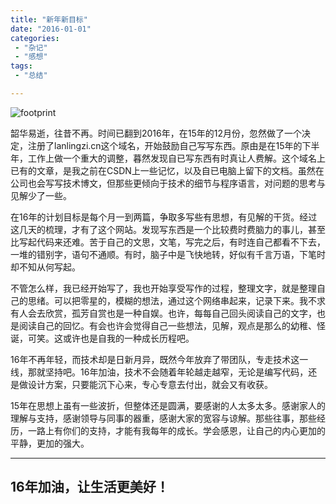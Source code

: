 ```yaml
---
title: "新年新目标"
date: "2016-01-01"
categories:
 - "杂记"
 - "感想"
tags:
 - "总结"

---
```


![footprint](http://img.51tietu.net/upload/www.51tietu.net/2015-1/201501030207146601.png)

韶华易逝，往昔不再。时间已翻到2016年，在15年的12月份，忽然做了一个决定，注册了lanlingzi.cn这个域名，开始鼓励自己写写东西。原由是在15年的下半年，工作上做一个重大的调整，暮然发现自已写东西有时真让人费解。这个域名上已有的文章，是我之前在CSDN上一些记忆，以及自已电脑上留下的文档。虽然在公司也会写写技术博文，但那些更倾向于技术的细节与程序语言，对问题的思考与见解少了一些。

在16年的计划目标是每个月一到两篇，争取多写些有思想，有见解的干货。经过这几天的梳理，才有了这个网站。发现写东西是一个比较费时费脑力的事儿，甚至比写起代码来还难。苦于自己的文思，文笔，写完之后，有时连自己都看不下去，一堆的错别字，语句不通顺。有时，脑子中是飞快地转，好似有千言万语，下笔时却不知从何写起。
<!--more-->

不管怎么样，我已经开始写了，我也开始享受写作的过程，整理文字，就是整理自己的思绪。可以把零星的，模糊的想法，通过这个网络串起来，记录下来。我不求有人会去欣赏，孤芳自赏也是一种自娱。也许，每每自己回头阅读自己的文字，也是阅读自己的回忆。有会也许会觉得自己一些想法，见解，观点是那么的幼稚、怪诞，可笑。这或许也是自我的一种成长历程吧。

16年不再年轻，而技术却是日新月异，既然今年放弃了带团队，专走技术这一线，那就坚持吧。16年加油，技术不会随着年轮越走越窄，无论是编写代码，还是做设计方案，只要能沉下心来，专心专意去付出，就会又有收获。

15年在思想上虽有一些波折，但整体还是圆满，要感谢的人太多太多。感谢家人的理解与支持，感谢领导与同事的器重，感谢大家的宽容与谅解。那些往事，那些经历，一路上有你们的支持，才能有我每年的成长。学会感恩，让自己的内心更加的平静，更加的强大。

-------
16年加油，让生活更美好！
-------

